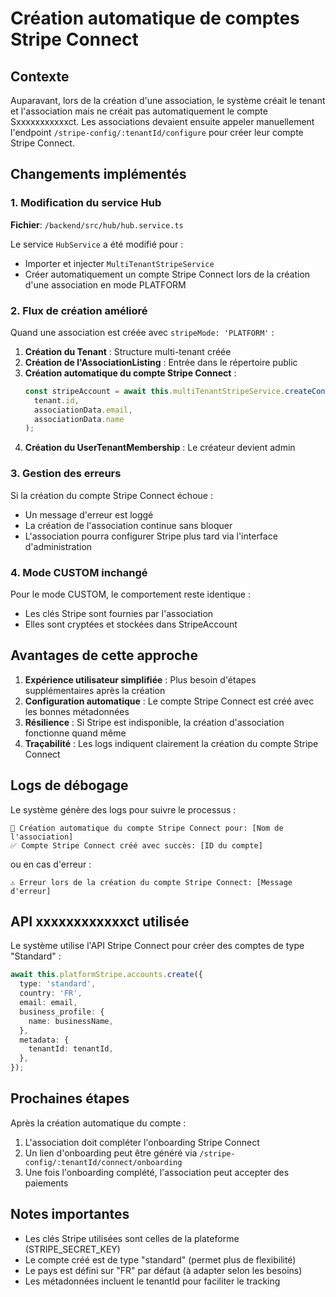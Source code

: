 # Création automatique de comptes Stripe Connect

## Contexte
Auparavant, lors de la création d'une association, le système créait le tenant et l'association mais ne créait pas automatiquement le compte Sxxxxxxxxxxxct. Les associations devaient ensuite appeler manuellement l'endpoint `/stripe-config/:tenantId/configure` pour créer leur compte Stripe Connect.

## Changements implémentés

### 1. Modification du service Hub
**Fichier**: `/backend/src/hub/hub.service.ts`

Le service `HubService` a été modifié pour :
- Importer et injecter `MultiTenantStripeService`
- Créer automatiquement un compte Stripe Connect lors de la création d'une association en mode PLATFORM

### 2. Flux de création amélioré

Quand une association est créée avec `stripeMode: 'PLATFORM'` :

1. **Création du Tenant** : Structure multi-tenant créée
2. **Création de l'AssociationListing** : Entrée dans le répertoire public
3. **Création automatique du compte Stripe Connect** :
   ```typescript
   const stripeAccount = await this.multiTenantStripeService.createConnectAccount(
     tenant.id,
     associationData.email,
     associationData.name
   );
   ```
4. **Création du UserTenantMembership** : Le créateur devient admin

### 3. Gestion des erreurs
Si la création du compte Stripe Connect échoue :
- Un message d'erreur est loggé
- La création de l'association continue sans bloquer
- L'association pourra configurer Stripe plus tard via l'interface d'administration

### 4. Mode CUSTOM inchangé
Pour le mode CUSTOM, le comportement reste identique :
- Les clés Stripe sont fournies par l'association
- Elles sont cryptées et stockées dans StripeAccount

## Avantages de cette approche

1. **Expérience utilisateur simplifiée** : Plus besoin d'étapes supplémentaires après la création
2. **Configuration automatique** : Le compte Stripe Connect est créé avec les bonnes métadonnées
3. **Résilience** : Si Stripe est indisponible, la création d'association fonctionne quand même
4. **Traçabilité** : Les logs indiquent clairement la création du compte Stripe Connect

## Logs de débogage

Le système génère des logs pour suivre le processus :
```
🚀 Création automatique du compte Stripe Connect pour: [Nom de l'association]
✅ Compte Stripe Connect créé avec succès: [ID du compte]
```

ou en cas d'erreur :
```
⚠️ Erreur lors de la création du compte Stripe Connect: [Message d'erreur]
```

## API xxxxxxxxxxxxct utilisée

Le système utilise l'API Stripe Connect pour créer des comptes de type "Standard" :
```typescript
await this.platformStripe.accounts.create({
  type: 'standard',
  country: 'FR',
  email: email,
  business_profile: {
    name: businessName,
  },
  metadata: {
    tenantId: tenantId,
  },
});
```

## Prochaines étapes

Après la création automatique du compte :
1. L'association doit compléter l'onboarding Stripe Connect
2. Un lien d'onboarding peut être généré via `/stripe-config/:tenantId/connect/onboarding`
3. Une fois l'onboarding complété, l'association peut accepter des paiements

## Notes importantes

- Les clés Stripe utilisées sont celles de la plateforme (STRIPE_SECRET_KEY)
- Le compte créé est de type "standard" (permet plus de flexibilité)
- Le pays est défini sur "FR" par défaut (à adapter selon les besoins)
- Les métadonnées incluent le tenantId pour faciliter le tracking